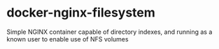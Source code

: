# docker-nginx-filesystem
Simple NGINX container capable of directory indexes, and running as a known user to enable use of NFS volumes
